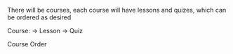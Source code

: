 There will be courses, each course will have lessons and quizes, which can
be ordered as desired

Course:
  -> Lesson
  -> Quiz
  
  
  Course Order
    